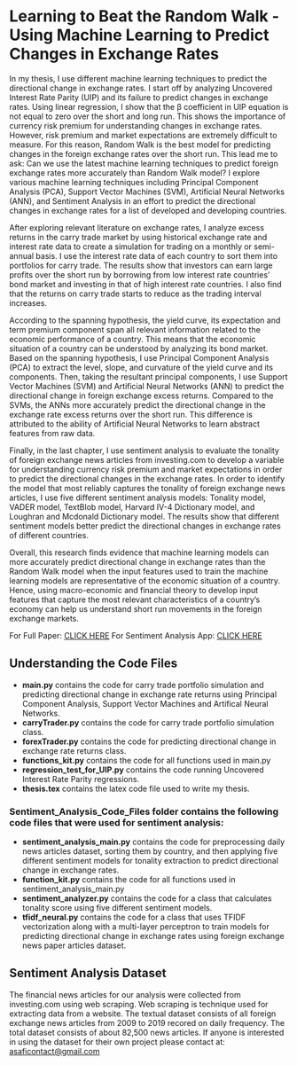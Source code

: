 # Learning to Beat the Random Walk - Using Machine Learning to Predict Changes in Exchange Rates

In my thesis, I use different machine learning techniques to predict the directional change in exchange rates. I start off by analyzing Uncovered Interest Rate Parity (UIP) and its failure to predict changes in exchange rates. Using linear regression, I show that the β coefficient in UIP equation is not equal to zero over the short and long run. This shows the importance of currency risk premium for understanding changes in exchange rates. However, risk premium and market expectations are extremely difficult to measure. For this reason, Random Walk is the best model for predicting changes in the foreign exchange rates over the short run. This lead me to ask: Can we use the latest machine learning techniques to predict foreign exchange rates more accurately than Random Walk model? I explore various machine learning techniques including Principal Component Analysis (PCA), Support Vector Machines (SVM), Artificial Neural Networks (ANN), and Sentiment Analysis in an effort to predict the directional changes in exchange rates for a list of developed and developing countries.

After exploring relevant literature on exchange rates, I analyze excess returns in the carry trade market by using historical exchange rate and interest rate data to create a simulation for trading on a monthly or semi-annual basis. I use the interest rate data of each country to sort them into portfolios for carry trade. The results show that investors can earn large profits over the short run by borrowing from low interest rate countries’ bond market and investing in that of high interest rate countries. I also find that the returns on carry trade starts to reduce as the trading interval increases.

According to the spanning hypothesis, the yield curve, its expectation and term premium component span all relevant information related to the economic performance of a country. This means that the economic situation of a country can be understood by analyzing its bond market. Based on the spanning hypothesis, I use Principal Component Analysis (PCA) to extract the level, slope, and curvature of the yield curve and its components. Then, taking the resultant principal components, I use Support Vector Machines (SVM) and Artificial Neural Networks (ANN) to predict the directional change in foreign exchange excess returns. Compared to the SVMs, the ANNs more accurately predict the directional change in the exchange rate excess returns over the short run. This difference is attributed to the ability of Artificial Neural Networks to learn abstract features from raw data.

Finally, in the last chapter, I use sentiment analysis to evaluate the tonality of foreign exchange news articles from investing.com to develop a variable for understanding currency risk premium and market expectations in order to predict the directional changes in the exchange rates. In order to identify the model that most reliably captures the tonality of foreign exchange news articles, I use five different sentiment analysis models: Tonality model, VADER model, TextBlob model, Harvard IV-4 Dictionary model, and Loughran and Mcdonald Dictionary model. The results show that different sentiment models better predict the directional changes in exchange rates of different countries.

Overall, this research finds evidence that machine learning models can more accurately predict directional change in exchange rates than the Random Walk model when the input features used to train the machine learning models are representative of the economic situation of a country. Hence, using macro-economic and financial theory to develop input features that capture the most relevant characteristics of a country’s economy can help us understand short run movements in the foreign exchange markets.

For Full Paper: [CLICK HERE](https://github.com/asaficontact/learning_to_beat_the_random_walk/blob/master/thesis.pdf)
For Sentiment Analysis App: [CLICK HERE](https://asaficontact.shinyapps.io/fx_sentiment/)

## Understanding the Code Files
* **main.py** contains the code for carry trade portfolio simulation and predicting directional change in exchange rate returns using Principal Component Analysis, Support Vector Machines and Artifical Neural Networks. 
* **carryTrader.py** contains the code for carry trade portfolio simulation class. 
* **forexTrader.py** contains the code for predicting directional change in exchange rate returns class. 
* **functions_kit.py** contains the code for all functions used in main.py
* **regression_test_for_UIP.py** contains the code running Uncovered Interest Rate Parity regressions. 
* **thesis.tex** contains the latex code file used to write my thesis. 

### Sentiment_Analysis_Code_Files folder contains the following code files that were used for sentiment analysis: 
* **sentiment_analysis_main.py** contains the code for preprocessing daily news articles dataset, sorting them by country, and then applying five different sentiment models for tonality extraction to predict directional change in exchange rates. 
* **function_kit.py** contains the code for all functions used in sentiment_analysis_main.py
* **sentiment_analyzer.py** contains the code for a class that calculates tonality score using five different sentiment models. 
* **tfidf_neural.py** contains the code for a class that uses TFIDF vectorization along with a multi-layer perceptron to train models for predicting directional change in exchange rates using foreign exchange news paper articles dataset. 

## Sentiment Analysis Dataset
The financial news articles for our analysis were collected from investing.com using web scraping. Web scraping is technique used for extracting data from a website. The textual dataset consists of all foreign exchange news articles from 2009 to 2019 recored on daily frequency. The total dataset consists of about 82,500 news articles. If anyone is interested in using the dataset for their own project please contact at: asaficontact@gmail.com



